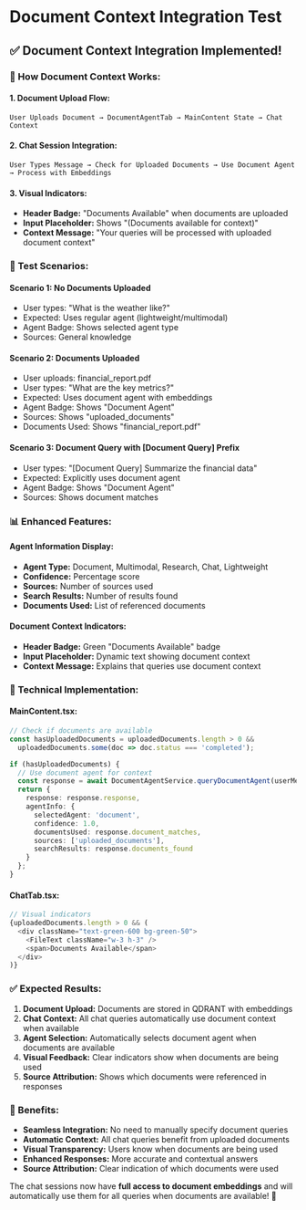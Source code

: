 # Document Context Integration Test

## ✅ **Document Context Integration Implemented!**

### **🔄 How Document Context Works:**

#### **1. Document Upload Flow:**
```
User Uploads Document → DocumentAgentTab → MainContent State → Chat Context
```

#### **2. Chat Session Integration:**
```
User Types Message → Check for Uploaded Documents → Use Document Agent → Process with Embeddings
```

#### **3. Visual Indicators:**
- **Header Badge:** "Documents Available" when documents are uploaded
- **Input Placeholder:** Shows "(Documents available for context)"
- **Context Message:** "Your queries will be processed with uploaded document context"

### **🎯 Test Scenarios:**

#### **Scenario 1: No Documents Uploaded**
- User types: "What is the weather like?"
- Expected: Uses regular agent (lightweight/multimodal)
- Agent Badge: Shows selected agent type
- Sources: General knowledge

#### **Scenario 2: Documents Uploaded**
- User uploads: financial_report.pdf
- User types: "What are the key metrics?"
- Expected: Uses document agent with embeddings
- Agent Badge: Shows "Document Agent"
- Sources: Shows "uploaded_documents"
- Documents Used: Shows "financial_report.pdf"

#### **Scenario 3: Document Query with [Document Query] Prefix**
- User types: "[Document Query] Summarize the financial data"
- Expected: Explicitly uses document agent
- Agent Badge: Shows "Document Agent"
- Sources: Shows document matches

### **📊 Enhanced Features:**

#### **Agent Information Display:**
- **Agent Type:** Document, Multimodal, Research, Chat, Lightweight
- **Confidence:** Percentage score
- **Sources:** Number of sources used
- **Search Results:** Number of results found
- **Documents Used:** List of referenced documents

#### **Document Context Indicators:**
- **Header Badge:** Green "Documents Available" badge
- **Input Placeholder:** Dynamic text showing document context
- **Context Message:** Explains that queries use document context

### **🔧 Technical Implementation:**

#### **MainContent.tsx:**
```typescript
// Check if documents are available
const hasUploadedDocuments = uploadedDocuments.length > 0 && 
  uploadedDocuments.some(doc => doc.status === 'completed');

if (hasUploadedDocuments) {
  // Use document agent for context
  const response = await DocumentAgentService.queryDocumentAgent(userMessage);
  return {
    response: response.response,
    agentInfo: {
      selectedAgent: 'document',
      confidence: 1.0,
      documentsUsed: response.document_matches,
      sources: ['uploaded_documents'],
      searchResults: response.documents_found
    }
  };
}
```

#### **ChatTab.tsx:**
```typescript
// Visual indicators
{uploadedDocuments.length > 0 && (
  <div className="text-green-600 bg-green-50">
    <FileText className="w-3 h-3" />
    <span>Documents Available</span>
  </div>
)}
```

### **✅ Expected Results:**

1. **Document Upload:** Documents are stored in QDRANT with embeddings
2. **Chat Context:** All chat queries automatically use document context when available
3. **Agent Selection:** Automatically selects document agent when documents are available
4. **Visual Feedback:** Clear indicators show when documents are being used
5. **Source Attribution:** Shows which documents were referenced in responses

### **🎉 Benefits:**

- **Seamless Integration:** No need to manually specify document queries
- **Automatic Context:** All chat queries benefit from uploaded documents
- **Visual Transparency:** Users know when documents are being used
- **Enhanced Responses:** More accurate and contextual answers
- **Source Attribution:** Clear indication of which documents were used

The chat sessions now have **full access to document embeddings** and will automatically use them for all queries when documents are available! 🚀 